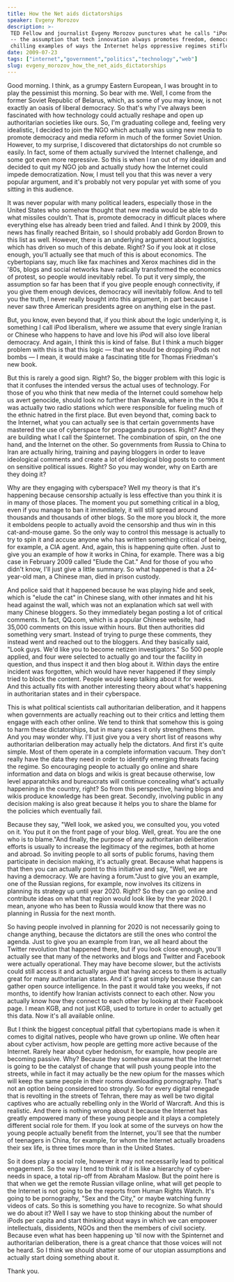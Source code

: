 ```yaml
---
title: How the Net aids dictatorships
speaker: Evgeny Morozov
description: >-
 TED Fellow and journalist Evgeny Morozov punctures what he calls "iPod liberalism"
 -- the assumption that tech innovation always promotes freedom, democracy -- with
 chilling examples of ways the Internet helps oppressive regimes stifle dissent.
date: 2009-07-23
tags: ["internet","government","politics","technology","web"]
slug: evgeny_morozov_how_the_net_aids_dictatorships
---
```


Good morning. I think, as a grumpy Eastern European, I was brought in to play the
pessimist this morning. So bear with me. Well, I come from the former Soviet Republic of
Belarus, which, as some of you may know, is not exactly an oasis of liberal democracy. So
that's why I've always been fascinated with how technology could actually reshape and open
up authoritarian societies like ours. So, I'm graduating college and, feeling very
idealistic, I decided to join the NGO which actually was using new media to promote
democracy and media reform in much of the former Soviet Union. However, to my surprise, I
discovered that dictatorships do not crumble so easily. In fact, some of them actually
survived the Internet challenge, and some got even more repressive. So this is when I ran
out of my idealism and decided to quit my NGO job and actually study how the Internet
could impede democratization. Now, I must tell you that this was never a very popular
argument, and it's probably not very popular yet with some of you sitting in this
audience.

It was never popular with many political leaders, especially those in the United States
who somehow thought that new media would be able to do what missiles couldn't. That is,
promote democracy in difficult places where everything else has already been tried and
failed. And I think by 2009, this news has finally reached Britain, so I should probably
add Gordon Brown to this list as well. However, there is an underlying argument about
logistics, which has driven so much of this debate. Right? So if you look at it close
enough, you'll actually see that much of this is about economics. The cybertopians say,
much like fax machines and Xerox machines did in the '80s, blogs and social networks have
radically transformed the economics of protest, so people would inevitably rebel. To put
it very simply, the assumption so far has been that if you give people enough
connectivity, if you give them enough devices, democracy will inevitably follow. And to
tell you the truth, I never really bought into this argument, in part because I never saw
three American presidents agree on anything else in the past.

But, you know, even beyond that, if you think about the logic underlying it, is something
I call iPod liberalism, where we assume that every single Iranian or Chinese who happens
to have and love his iPod will also love liberal democracy. And again, I think this is
kind of false. But I think a much bigger problem with this is that this logic — that we
should be dropping iPods not bombs — I mean, it would make a fascinating title for Thomas
Friedman's new book. 

But this is rarely a good sign. Right? So, the bigger problem with this logic is that it
confuses the intended versus the actual uses of technology. For those of you who think
that new media of the Internet could somehow help us avert genocide, should look no
further than Rwanda, where in the '90s it was actually two radio stations which were
responsible for fueling much of the ethnic hatred in the first place. But even beyond that,
coming back to the Internet, what you can actually see is that certain governments have
mastered the use of cyberspace for propaganda purposes. Right? And they are building what
I call the Spinternet. The combination of spin, on the one hand, and the Internet on the
other. So governments from Russia to China to Iran are actually hiring, training and
paying bloggers in order to leave ideological comments and create a lot of ideological
blog posts to comment on sensitive political issues. Right? So you may wonder, why on Earth
are they doing it?

Why are they engaging with cyberspace? Well my theory is that it's happening because
censorship actually is less effective than you think it is in many of those places. The
moment you put something critical in a blog, even if you manage to ban it immediately, it
will still spread around thousands and thousands of other blogs. So the more you block it,
the more it emboldens people to actually avoid the censorship and thus win in this
cat-and-mouse game. So the only way to control this message is actually to try to spin it
and accuse anyone who has written something critical of being, for example, a CIA
agent. And, again, this is happening quite often. Just to give you an example of how it
works in China, for example. There was a big case in February 2009 called "Elude the Cat."
And for those of you who didn't know, I'll just give a little summary. So what happened is
that a 24-year-old man, a Chinese man, died in prison custody.

And police said that it happened because he was playing hide and seek, which is "elude the
cat" in Chinese slang, with other inmates and hit his head against the wall, which was not
an explanation which sat well with many Chinese bloggers. So they immediately began posting
a lot of critical comments. In fact, QQ.com, which is a popular Chinese website, had
35,000 comments on this issue within hours. But then authorities did something very smart.
Instead of trying to purge these comments, they instead went and reached out to the
bloggers. And they basically said, "Look guys. We'd like you to become netizen
investigators." So 500 people applied, and four were selected to actually go and tour the
facility in question, and thus inspect it and then blog about it. Within days the entire
incident was forgotten, which would have never happened if they simply tried to block the
content. People would keep talking about it for weeks. And this actually fits with another
interesting theory about what's happening in authoritarian states and in their
cyberspace.

This is what political scientists call authoritarian deliberation, and it happens when
governments are actually reaching out to their critics and letting them engage with each
other online. We tend to think that somehow this is going to harm these dictatorships, but
in many cases it only strengthens them. And you may wonder why. I'll just give you a very
short list of reasons why authoritarian deliberation may actually help the dictators. And
first it's quite simple. Most of them operate in a complete information vacuum. They don't
really have the data they need in order to identify emerging threats facing the regime. So
encouraging people to actually go online and share information and data on blogs and wikis
is great because otherwise, low level apparatchiks and bureaucrats will continue
concealing what's actually happening in the country, right? So from this perspective,
having blogs and wikis produce knowledge has been great. Secondly, involving public in any
decision making is also great because it helps you to share the blame for the policies
which eventually fail.

Because they say, "Well look, we asked you, we consulted you, you voted on it. You put it
on the front page of your blog. Well, great. You are the one who is to blame."And finally,
the purpose of any authoritarian deliberation efforts is usually to increase the
legitimacy of the regimes, both at home and abroad. So inviting people to all sorts of
public forums, having them participate in decision making, it's actually great. Because
what happens is that then you can actually point to this initiative and say, "Well, we are
having a democracy. We are having a forum."Just to give you an example, one of the Russian
regions, for example, now involves its citizens in planning its strategy up until year
2020. Right? So they can go online and contribute ideas on what that region would look
like by the year 2020. I mean, anyone who has been to Russia would know that there was no
planning in Russia for the next month.

So having people involved in planning for 2020 is not necessarily going to change
anything, because the dictators are still the ones who control the agenda. Just to give you
an example from Iran, we all heard about the Twitter revolution that happened there, but
if you look close enough, you'll actually see that many of the networks and blogs and
Twitter and Facebook were actually operational. They may have become slower, but the
activists could still access it and actually argue that having access to them is actually
great for many authoritarian states. And it's great simply because they can gather open
source intelligence. In the past it would take you weeks, if not months, to identify how
Iranian activists connect to each other. Now you actually know how they connect to each
other by looking at their Facebook page. I mean KGB, and not just KGB, used to torture in
order to actually get this data. Now it's all available online.

But I think the biggest conceptual pitfall that cybertopians made is when it comes to
digital natives, people who have grown up online. We often hear about cyber activism, how
people are getting more active because of the Internet. Rarely hear about cyber hedonism,
for example, how people are becoming passive. Why? Because they somehow assume that the
Internet is going to be the catalyst of change that will push young people into the
streets, while in fact it may actually be the new opium for the masses which will keep the
same people in their rooms downloading pornography. That's not an option being considered
too strongly. So for every digital renegade that is revolting in the streets of Tehran,
there may as well be two digital captives who are actually rebelling only in the World of
Warcraft. And this is realistic. And there is nothing wrong about it because the Internet
has greatly empowered many of these young people and it plays a completely different
social role for them. If you look at some of the surveys on how the young people actually
benefit from the Internet, you'll see that the number of teenagers in China, for example,
for whom the Internet actually broadens their sex life, is three times more than in the
United States.

So it does play a social role, however it may not necessarily lead to political
engagement. So the way I tend to think of it is like a hierarchy of cyber-needs in space, a
total rip-off from Abraham Maslow. But the point here is that when we get the remote
Russian village online, what will get people to the Internet is not going to be the
reports from Human Rights Watch. It's going to be pornography, "Sex and the City," or
maybe watching funny videos of cats. So this is something you have to recognize. So what
should we do about it? Well I say we have to stop thinking about the number of iPods per
capita and start thinking about ways in which we can empower intellectuals, dissidents,
NGOs and then the members of civil society. Because even what has been happening up 'til
now with the Spinternet and authoritarian deliberation, there is a great chance that those
voices will not be heard. So I think we should shatter some of our utopian assumptions and
actually start doing something about it.

Thank you. 

<!--
ad_duration=3.33
comment_count=119
event="TEDGlobal 2009"
external_start_time=0
intro_duration=11.82
is_subtitle_required="False"
is_talk_featured="True"
language="en"
language_swap="False"
native_language="en"
number_of_related_talks=6
number_of_speakers=1
number_of_subtitled_videos=29
number_of_tags=5
number_of_talk_download_languages=29
number_of_talk_more_resources=0
number_of_talk_recommendations=0
number_of_talks_take_actions=0
post_ad_duration=0.83
published_timestamp="2009-09-22 09:39:00"
recording_date="2009-07-23"
speaker_description="Internet scientist"
speaker_is_published=1
speaker_name="Evgeny Morozov"
talk_name="How the Net aids dictatorships"
talks_tags=["internet","government","politics","technology","web"]
url_audio="https://download.ted.com/talks/EvgenyMorozov_2009G.mp3?apikey=acme-roadrunner"
url_photo_speaker="https://pe.tedcdn.com/images/ted/102820_254x191.jpg"
url_photo_talk="https://pe.tedcdn.com/images/ted/117223_800x600.jpg"
url_webpage="https://www.ted.com/talks/evgeny_morozov_how_the_net_aids_dictatorships"
video_type_name="TED Stage Talk"
-->